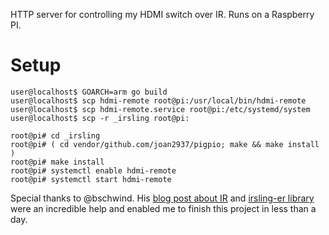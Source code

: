 HTTP server for controlling my HDMI switch over IR. Runs on a Raspberry PI.

# Setup

    user@localhost$ GOARCH=arm go build
    user@localhost$ scp hdmi-remote root@pi:/usr/local/bin/hdmi-remote
    user@localhost$ scp hdmi-remote.service root@pi:/etc/systemd/system
    user@localhost$ scp -r _irsling root@pi:

    root@pi# cd _irsling
    root@pi# ( cd vendor/github.com/joan2937/pigpio; make && make install )
    root@pi# make install
    root@pi# systemctl enable hdmi-remote
    root@pi# systemctl start hdmi-remote

Special thanks to @bschwind. His [blog post about IR][bschwind] and [irsling-er
library][irslinger] were an incredible help and enabled me to finish this project
in less than a day.

[bschwind]: https://blog.bschwind.com/2016/05/29/sending-infrared-commands-from-a-raspberry-pi-without-lirc/
[irslinger]: https://github.com/bschwind/ir-slinger

